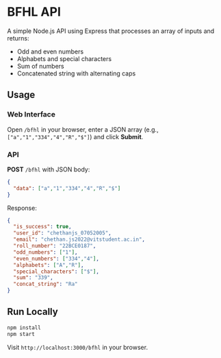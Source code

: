 # BFHL API

A simple Node.js API using Express that processes an array of inputs and returns:

- Odd and even numbers  
- Alphabets and special characters  
- Sum of numbers  
- Concatenated string with alternating caps

## Usage

### Web Interface
Open `/bfhl` in your browser, enter a JSON array (e.g., `["a","1","334","4","R","$"]`) and click **Submit**.

### API
**POST** `/bfhl` with JSON body:
```json
{
  "data": ["a","1","334","4","R","$"]
}
```

Response:
```json
{
  "is_success": true,
  "user_id": "chethanjs_07052005",
  "email": "chethan.js2022@vitstudent.ac.in",
  "roll_number": "22BCE0187",
  "odd_numbers": ["1"],
  "even_numbers": ["334","4"],
  "alphabets": ["A","R"],
  "special_characters": ["$"],
  "sum": "339",
  "concat_string": "Ra"
}
```

## Run Locally
```bash
npm install
npm start
```
Visit `http://localhost:3000/bfhl` in your browser.
